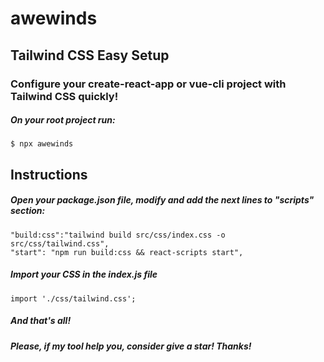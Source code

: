 # awewinds

## Tailwind CSS Easy Setup

### Configure your create-react-app or vue-cli project with Tailwind CSS quickly!

##### On your root project run:

```
$ npx awewinds
```

## Instructions

##### Open your package.json file, modify and add the next lines to "scripts" section:

```
"build:css":"tailwind build src/css/index.css -o src/css/tailwind.css",
"start": "npm run build:css && react-scripts start",
```

##### Import your CSS in the index.js file

```
import './css/tailwind.css';
```

##### And that's all!

##### Please, if my tool help you, consider give a star! Thanks!
